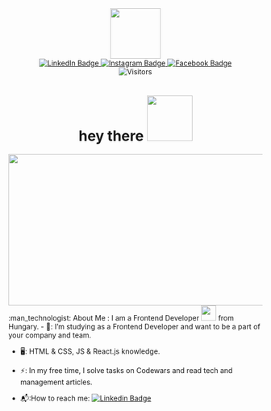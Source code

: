 <div id="header" align="center">
  <img src="https://media.giphy.com/media/13twUEuUnCrEju/giphy.gif" width="100"/>
</div>
<div id="badges" align="center">
  <a href="https://www.linkedin.com/in/gonczy-szabolcs/">
    <img src="https://img.shields.io/badge/LinkedIn-blue?style=for-the-badge&logo=linkedin&logoColor=white" alt="LinkedIn Badge"/>
  </a>
  <a href="https://www.instagram.com/gonczyszabolcs">
    <img src="https://img.shields.io/badge/instagram-critical?style=for-the-badge&logo=instagram&logoColor=white" alt="Instagram Badge"/>
  </a>
  <a href="https://www.facebook.com/gonczy.szabolcs/">
    <img src="https://img.shields.io/badge/facebook-blue?style=for-the-badge&logo=facebook&logoColor=white" alt="Facebook Badge"/>
  </a>
</div>
<div id="header" align="center">
  <img src="https://komarev.com/ghpvc/?username=GSZB&style=flat-square&color=blue" alt="Visitors"/>
</div>
<h1 align="center">
  hey there
  <img src="https://media.giphy.com/media/yo74NqufrR7pK/giphy.gif" width="90px"/>
</h1>
<div align="center">
  <img src="https://media.giphy.com/media/dWesBcTLavkZuG35MI/giphy.gif" width="600" height="300"/>
</div>
<div display="inline-block">
  :man_technologist: About Me :
  I am a Frontend Developer <img src="https://media.giphy.com/media/WUlplcMpOCEmTGBtBW/giphy.gif" width="30"> from Hungary.
  - 🔭: I’m studying as a Frontend Developer and want to be a part of your company and team.

- 🖥️: HTML & CSS, JS & React.js knowledge.

- ⚡: In my free time, I solve tasks on Codewars and read tech and management articles.

- 📬:How to reach me: [![Linkedin Badge](https://img.shields.io/badge/-kakbar-blue?style=flat&logo=Linkedin&logoColor=white)]("https://www.linkedin.com/in/gonczy-szabolcs/")
</div>
 
